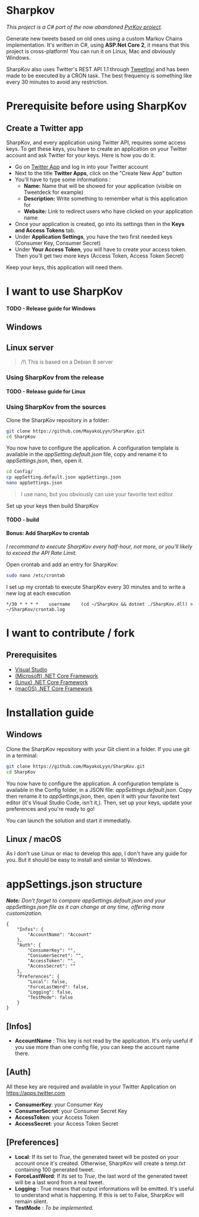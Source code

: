 # Sharpkov
*This project is a C# port of the now abandoned [PyrKov project](https://github.com/MayakoLyyn/Pyrkov).*

Generate new tweets based on old ones using a custom Markov Chains implementation. It's written in C#, using **ASP.Net Core 2**, it means that this project is cross-platform! You can run it on Linux, Mac and obviously Windows.

SharpKov also uses Twitter's REST API 1.1 through [TweetInvi](https://github.com/linvi/tweetinvi/) and has been made to be executed by a CRON task. The best frequency is something like every 30 minutes to avoid any restriction.

# Prerequisite before using SharpKov

## Create a Twitter app
SharpKov, and every application using Twitter API, requires some access keys. To get these keys, you have to create an application on your Twitter account and ask Twitter for your keys. Here is how you do it.

- Go on [Twitter App](https://apps.twitter.com/) and log in into your Twitter account
- Next to the title **Twitter Apps**, click on the "Create New App" button
- You'll have to type some informations :
    - **Name:** Name that will be showed for your application (visible on Tweetdeck for example)
    - **Description:** Write something to remember what is this application for
    - **Website:** Link to redirect users who have clicked on your application name
- Once your application is created, go into its settings then in the **Keys and Access Tokens** tab.
- Under **Application Settings**, you have the two first needed keys (Consumer Key, Consumer Secret)
- Under **Your Access Token**, you will have to create your access token. Then you'll get two more keys (Access Token, Access Token Secret)

Keep your keys, this application will need them.

# I want to use SharpKov
#### TODO - Release guide for Windows

## Windows

## Linux server
> /!\ This is based on a Debian 8 server

### Using SharpKov from the release

#### TODO - Release guide for Linux

### Using SharpKov from the sources

Clone the SharpKov repository in a folder:
```bash
git clone https://github.com/MayakoLyyn/SharpKov.git
cd SharpKov
```

You now have to configure the application. A configuration template is available in the *appSetting.default.json* file, copy and rename it to *appSettings.json*, then, open it.
```bash
cd Config/
cp appSetting.default.json appSettings.json
nano appSettings.json
```
> I use nano, but you obviously can use your favorite text editor.

Set up your keys then build SharpKov

#### TODO - build

#### Bonus: Add SharpKov to crontab
*I recommand to execute SharpKov every half-hour, not more, or you'll likely to exceed the API Rate Limit.*

Open crontab and add an entry for SharpKov:
```bash
sudo nano /etc/crontab
```

I set up my crontab to execute SharpKov every 30 minutes and to write a new log at each execution
```
*/30 * * * *    username    (cd ~/SharpKov && dotnet ./SharpKov.dll) > ~/SharpKov/crontab.log
```

# I want to contribute / fork

## Prerequisites
- [Visual Studio](https://www.visualstudio.com/fr/downloads/)
- [(Microsoft) .NET Core Framework](https://docs.microsoft.com/en-us/dotnet/core/windows-prerequisites?tabs=netcore2x)
- [(Linux) .NET Core Framework](https://docs.microsoft.com/en-us/dotnet/core/linux-prerequisites?tabs=netcore2x)
- [(macOS) .NET Core Framework](https://docs.microsoft.com/en-us/dotnet/core/macos-prerequisites?tabs=netcore2x)

# Installation guide

## Windows

Clone the SharpKov repository with your Git client in a folder. If you use git in a terminal:
```bash
git clone https://github.com/MayakoLyyn/SharpKov.git
cd SharpKov
```

You now have to configure the application. A configuration template is available in the Config folder, in a JSON file: *appSettings.default.json*. Copy then rename it to *appSettings.json*, then, open it with your favorite text editor (it's Visual Studio Code, isn't it,). Then, set up your keys, update your preferences and you're ready to go!

You can launch the solution and start it immediatly.

## Linux / macOS
As I don't use Linux or mac to develop this app, I don't have any guide for you. But it should be easy to install and similar to Windows.

# appSettings.json structure
***Note:** Don't forget to compare appSettings.default.json and your appSettings.json file as it can change at any time, offering more customization.*

    {
        "Infos": {
            "AccountName": "Account"
        },
        "Auth": {
            "ConsumerKey": "",
            "ConsumerSecret": "",
            "AccessToken": "",
            "AccessSecret": ""
        },
        "Preferences": {
            "Local": false,
            "ForceLastWord": false,
            "Logging": false,
            "TestMode": false 
        }
    }

## [Infos]
- **AccountName** : This key is not read by the application. It's only useful if you use more than one config file, you can keep the account name there.

## [Auth]
All these key are required and available in your Twitter Application on https://apps.twitter.com
- **ConsumerKey**: your Consumer Key
- **ConsumerSecret**:  your Consumer Secret Key
- **AccessToken**:  your Access Token
- **AccessSecret**:  your Access Token Secret

## [Preferences]
- **Local**: If its set to *True*, the generated tweet will be posted on your account once it's created. Otherwise, SharpKov will create a *temp.txt* containing 100 generated tweet.
- **ForceLastWord**: If its set to *True*, the last word of the generated tweet will be a last word from a real tweet.
- **Logging** : True means that output informations will be emitted. It's useful to understand what is happening. If this is set to False, SharpKov will remain silent.
- **TestMode** : *To be implemented.*
